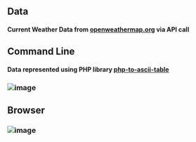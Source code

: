 ## Data
#### Current Weather Data from [openweathermap.org](https://openweathermap.org/current) via API call
## Command Line
#### Data represented using PHP library [php-to-ascii-table](https://packagist.org/packages/malios/php-to-ascii-table)
### ![image](https://user-images.githubusercontent.com/110776571/202899452-77e92df4-9477-4b46-8a07-5aed35a47c4b.png)

## Browser

### ![image](https://user-images.githubusercontent.com/110776571/203409999-618601f9-e2bd-4a5d-b8e5-035db833cadd.PNG)
